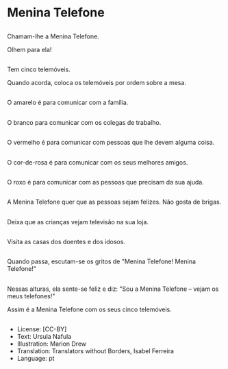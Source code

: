 # Menina Telefone

##
Chamam-lhe a Menina Telefone.

Olhem para ela!

##
Tem cinco telemóveis.

Quando acorda, coloca os telemóveis por ordem sobre a mesa.

##
O amarelo é para comunicar com a família.

##
O branco para comunicar com os colegas de trabalho.

##
O vermelho é para comunicar com pessoas que lhe devem alguma coisa.

##
O cor-de-rosa é para comunicar com os seus melhores amigos.

##
O roxo é para comunicar com as pessoas que precisam da sua ajuda.

##
A Menina Telefone quer que as pessoas sejam felizes. Não gosta de brigas.

##
Deixa que as crianças vejam televisão na sua loja.

##
Visita as casas dos doentes e dos idosos.

##
Quando passa, escutam-se os gritos de "Menina Telefone! Menina Telefone!"

##
Nessas alturas, ela sente-se feliz e diz: "Sou a Menina Telefone – vejam os meus telefones!"

Assim é a Menina Telefone com os seus cinco telemóveis.

##
* License: [CC-BY]
* Text: Ursula Nafula
* Illustration: Marion Drew
* Translation: Translators without Borders, Isabel Ferreira
* Language: pt
